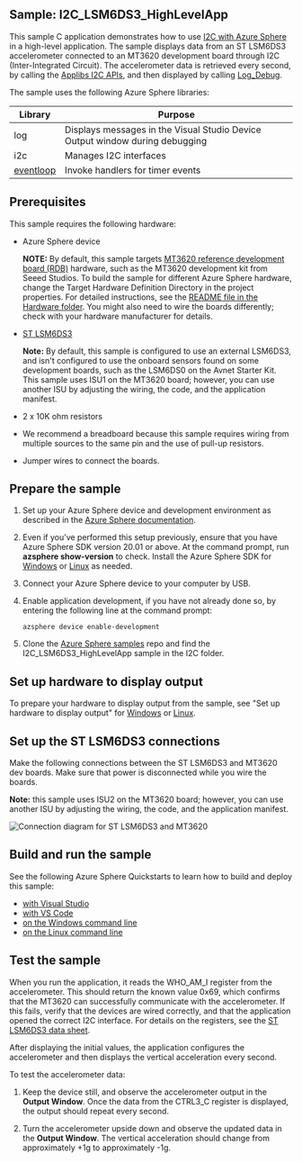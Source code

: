 ## Sample: I2C_LSM6DS3_HighLevelApp

This sample C application demonstrates how to use [I2C with Azure Sphere](https://docs.microsoft.com/azure-sphere/app-development/i2c) in a high-level application. The sample displays data from an ST LSM6DS3 accelerometer connected to an MT3620 development board through I2C (Inter-Integrated Circuit). The accelerometer data is retrieved every second, by calling the [Applibs I2C APIs](https://docs.microsoft.com/azure-sphere/reference/applibs-reference/applibs-i2c/i2c-overview), and then displayed by calling [Log_Debug](https://docs.microsoft.com/azure-sphere/reference/applibs-reference/applibs-log/function-log-debug).

The sample uses the following Azure Sphere libraries:

|Library   |Purpose  |
|---------|---------|
|log     |  Displays messages in the Visual Studio Device Output window during debugging  |
|i2c    | Manages I2C interfaces |
| [eventloop](https://docs.microsoft.com/en-gb/azure-sphere/reference/applibs-reference/applibs-eventloop/eventloop-overview) | Invoke handlers for timer events |

## Prerequisites

 This sample requires the following hardware:

- Azure Sphere device

   **NOTE:** By default, this sample targets [MT3620 reference development board (RDB)](https://docs.microsoft.com/azure-sphere/hardware/mt3620-reference-board-design) hardware, such as the MT3620 development kit from Seeed Studios. To build the sample for different Azure Sphere hardware, change the Target Hardware Definition Directory in the project properties. For detailed instructions, see the [README file in the Hardware folder](../../../Hardware/README.md). You might also need to wire the boards differently; check with your hardware manufacturer for details.

- [ST LSM6DS3](https://www.st.com/en/mems-and-sensors/lsm6ds3.html)

   **Note:** By default, this sample is configured to use an external LSM6DS3, and isn't configured to use the onboard sensors found on some development boards, such as the LSM6DS0 on the Avnet Starter Kit. This sample uses ISU1 on the MT3620 board; however, you can use another ISU by adjusting the wiring, the code, and the application manifest.

- 2 x 10K ohm resistors
- We recommend a breadboard because this sample requires wiring from multiple sources to the same pin and the use of pull-up resistors.
- Jumper wires to connect the boards.

## Prepare the sample

1. Set up your Azure Sphere device and development environment as described in the [Azure Sphere documentation](https://docs.microsoft.com/azure-sphere/install/overview).
1. Even if you've performed this setup previously, ensure that you have Azure Sphere SDK version 20.01 or above. At the command prompt, run **azsphere show-version** to check. Install the Azure Sphere SDK for [Windows](https://docs.microsoft.com/azure-sphere/install/install-sdk) or [Linux](https://docs.microsoft.com/azure-sphere/install/install-sdk-linux) as needed.
1. Connect your Azure Sphere device to your computer by USB.
1. Enable application development, if you have not already done so, by entering the following line at the command prompt:

   `azsphere device enable-development`
1. Clone the [Azure Sphere samples](https://github.com/Azure/azure-sphere-samples) repo and find the I2C_LSM6DS3_HighLevelApp sample in the I2C folder.

## Set up hardware to display output

To prepare your hardware to display output from the sample, see "Set up hardware to display output" for [Windows](https://docs.microsoft.com/azure-sphere/install/development-environment-windows#set-up-hardware-to-display-output) or [Linux](https://docs.microsoft.com/azure-sphere/install/development-environment-linux#set-up-hardware-to-display-output).

## Set up the ST LSM6DS3 connections

Make the following connections between the ST LSM6DS3 and MT3620 dev boards. Make sure that power is disconnected while you wire the boards.

**Note:** this sample uses ISU2 on the MT3620 board; however, you can use another ISU by adjusting the wiring, the code, and the application manifest.

![Connection diagram for ST LSM6DS3 and MT3620](./media/i2cwiring.png)

## Build and run the sample

See the following Azure Sphere Quickstarts to learn how to build and deploy this sample:

   -  [with Visual Studio](https://docs.microsoft.com/azure-sphere/install/qs-blink-application)
   -  [with VS Code](https://docs.microsoft.com/azure-sphere/install/qs-blink-vscode)
   -  [on the Windows command line](https://docs.microsoft.com/azure-sphere/install/qs-blink-cli)
   -  [on the Linux command line](https://docs.microsoft.com/azure-sphere/install/qs-blink-linux-cli)

## Test the sample

When you run the application, it reads the WHO_AM_I register from the accelerometer. This should return the known value 0x69, which confirms that the MT3620 can successfully communicate with the accelerometer. If this fails, verify that the devices are wired correctly, and that the application opened the correct I2C interface. For details on the registers, see the [ST LSM6DS3 data sheet](https://www.st.com/resource/en/datasheet/lsm6ds3.pdf).

After displaying the initial values, the application configures the accelerometer and then displays the vertical acceleration every second.

To test the accelerometer data:

1. Keep the device still, and observe the accelerometer output in the **Output Window**. Once the data from the CTRL3_C register is displayed, the output should repeat every second.

1. Turn the accelerometer upside down and observe the updated data in the **Output Window**. The vertical acceleration should change from approximately +1g to approximately -1g.
